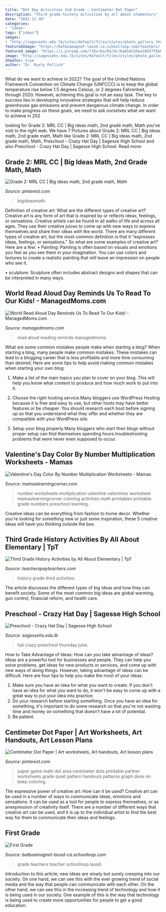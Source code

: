 ```yaml
---
title: "Dot Day Activities 2nd Grade : Centimeter Dot Paper"
description: "Third grade history activities by all about elementary"
date: "2022-11-10"
categories:
- "ideas"
tags: ["ideas"]
images:
- "http://sagessehs.edu.lb/sites/default/files/styles/photo_gallery_thumb__200x150_/public/photo-gallery/img_9629_resize.jpg?itok=iUM1CQeq"
featuredImage: "https://balboamagnet-lausd-ca.schoolloop.com/teachers/:/cdn.schoolloop.com/uimgcdn/aHR0cDovL2JhbGJvYW1hZ25ldC1sYXVzZC1jYS5zY2hvb2xsb29wLmNvbS91aW1nL2ltYWdlLzEzMTE0ODEwMzcwNDUvMTQzOTUzMjY1OTMwMi5qcGdfd25wMTAwMC5qcGc/MTU2OTM4Mzk2MjYzOQ=="
featured_image: "https://i.pinimg.com/736x/6a/b5/dc/6ab5dcb9aa10d37f6b6a1b5185f48093--art-handouts-math-projects.jpg"
image: "http://sagessehs.edu.lb/sites/default/files/styles/photo_gallery_thumb__200x150_/public/photo-gallery/img_9629_resize.jpg?itok=iUM1CQeq"
ShowToc: true
author: "Dr. Rusty Pollich"
---
```



What do we want to achieve in 2022?
The goal of the United Nations Framework Convention on Climate Change (UNFCCC) is to keep the global temperature rise below 1.5 degrees Celsius, or 2 degrees Fahrenheit, through 2020. However, achieving this goal is not an easy task. The key to success lies in developing innovative strategies that will help reduce greenhouse gas emissions and prevent dangerous climate change. In order to make progress on these goals, we need to ask ourselves what we want to achieve in 202
	

		
looking for Grade 2: MRL CC | Big ideas math, 2nd grade math, Math you've visit to the right web. We have 7 Pictures about Grade 2: MRL CC | Big ideas math, 2nd grade math, Math like Grade 2: MRL CC | Big ideas math, 2nd grade math, Math, Preschool - Crazy Hat Day | Sagesse High School and also Preschool - Crazy Hat Day | Sagesse High School. Read more:
		
    
## Grade 2: MRL CC | Big Ideas Math, 2nd Grade Math, Math

<img loading=lazy src="https://i.pinimg.com/736x/4e/31/92/4e31925aca9d21b7a980fa9e6ca3ea50.jpg" onerror="this.onerror=null;this.src='https://tse4.mm.bing.net/th?id=OIP.dpjCEDWKo44H2bbgHeQfAwAAAA&amp;pid=15.1';" alt="Grade 2: MRL CC | Big ideas math, 2nd grade math, Math">

_Source: pinterest.com_

>bigideasmath. 

	

Definition of creative art: What are the different types of creative art?
Creative art is any form of art that is inspired by or reflects ideas, feelings, or sensations. Creative artists can be found in all walks of life and across all ages. They use their creative juices to come up with new ways to express themselves and share their ideas with the world. There are many different types of creative art, but the most common definition is that it "expresses ideas, feelings, or sensations." So what are some examples of creative art? Here are a few:
• Painting: Painting is often based on visuals and emotions you feel as you see them in your imagination. You can use colors and textures to create a realistic painting that will leave an impression on people who see it.

• sculpture: Sculpture often includes abstract designs and shapes that can be interpreted in many ways.

    
## World Read Aloud Day Reminds Us To Read To Our Kids! - ManagedMoms.com

<img loading=lazy src="http://www.managedmoms.com/wp-content/uploads/2012/03/reading.jpg" onerror="this.onerror=null;this.src='https://tse2.mm.bing.net/th?id=OIP.I-fEltleXX4FN6HGOvleaQHaFj&amp;pid=15.1';" alt="World Read Aloud Day Reminds Us To Read To Our Kids! - ManagedMoms.com">

_Source: managedmoms.com_

>read aloud reading reminds managedmoms. 

	

What are some common mistakes people make when starting a blog?
When starting a blog, many people make common mistakes. These mistakes can lead to a blogging career that is less profitable and more time consuming than desired. Here are some tips to help avoid making common mistakes when starting your own blog:
1. Make a list of the main topics you plan to cover on your blog. This will help you know what content to produce and how much work to put into it.

2. Choose the right hosting service.Many bloggers use WordPress Hosting because it is free and easy to use, but other hosts may have better features or be cheaper. You should research each host before signing up so that you understand what they offer and whether they are compatible with your WordPress site.

3. Setup your blog properly.Many bloggers who start their blogs without proper setup can find themselves spending hours troubleshooting problems that were never even supposed to occur.

    
## Valentine&#039;s Day Color By Number Multiplication Worksheets - Mamas

<img loading=lazy src="http://www.mamaslearningcorner.com/wp-content/uploads/2017/01/Valentines-Day-Color-By-Number-Worksheets-1.jpg" onerror="this.onerror=null;this.src='https://tse4.mm.bing.net/th?id=OIP.dfi-YUQnWTqwLboF8HlC2gHaLH&amp;pid=15.1';" alt="Valentine&#039;s Day Color By Number Multiplication Worksheets - Mamas">

_Source: mamaslearningcorner.com_

>number worksheets multiplication valentine valentines worksheet mamaslearningcorner coloring activities math printables printable grade numbers preschool learning. 

	

Creative ideas can be everything from fashion to home decor. Whether you're looking for something new or just some inspiration, these 5 creative ideas will have you thinking outside the box.

    
## Third Grade History Activities By All About Elementary | TpT

<img loading=lazy src="https://ecdn.teacherspayteachers.com/thumbitem/History-Lessons-for-Third-Grade-1624827-1515529475/original-1624827-4.jpg" onerror="this.onerror=null;this.src='https://tse4.mm.bing.net/th?id=OIP.6gJvSdP07Rw1fF0upMF68gAAAA&amp;pid=15.1';" alt="Third Grade History Activities by All About Elementary | TpT">

_Source: teacherspayteachers.com_

>history grade third activities. 

	

The article discusses the different types of big ideas and how they can benefit society. Some of the most common big ideas are global warming, gun control, financial reform, and health care.

    
## Preschool - Crazy Hat Day | Sagesse High School

<img loading=lazy src="http://sagessehs.edu.lb/sites/default/files/styles/photo_gallery_thumb__200x150_/public/photo-gallery/img_9629_resize.jpg?itok=iUM1CQeq" onerror="this.onerror=null;this.src='https://tse3.mm.bing.net/th?id=OIP.5vLbNYhZLRDjBbOuyLoDxwHaFj&amp;pid=15.1';" alt="Preschool - Crazy Hat Day | Sagesse High School">

_Source: sagessehs.edu.lb_

>hat crazy preschool thursday june. 

	

How to Take Advantage of Ideas: How can you take advantage of ideas?
Ideas are a powerful tool for businesses and people. They can help you solve problems, get ideas for new products or services, and come up with new ways of doing things. However, taking advantage of ideas can be difficult. Here are four tips to help you make the most of your ideas: 
1. Make sure you have an idea for what you want to create. If you don't have an idea for what you want to do, it won't be easy to come up with a great way to put your idea into practice. 
2. Do your research before starting something. Once you have an idea for something, it's important to do some research so that you're not wasting time and money on something that doesn't have a lot of potential. 
3. Be patient.

    
## Centimeter Dot Paper | Art Worksheets, Art Handouts, Art Lesson Plans

<img loading=lazy src="https://i.pinimg.com/736x/6a/b5/dc/6ab5dcb9aa10d37f6b6a1b5185f48093--art-handouts-math-projects.jpg" onerror="this.onerror=null;this.src='https://tse1.mm.bing.net/th?id=OIP.WPCbXzctjKt7SRjBf-JOXAHaJ7&amp;pid=15.1';" alt="Centimeter Dot Paper | Art worksheets, Art handouts, Art lesson plans">

_Source: pinterest.com_

>paper game math dot area centimeter dots printable partner worksheets grade quiet pattern handouts patterns graph done im keep coloring. 

	

The expressive power of creative art: How can it be used?
Creative art can be used in a number of ways to communicate ideas, emotions and sensations. It can be used as a tool for people to express themselves, or as anexpression of creativity itself. There are a number of different ways that creative art can be used, and it is up to the individual artist to find the best way for them to communicate their ideas and feelings.

    
## First Grade

<img loading=lazy src="https://balboamagnet-lausd-ca.schoolloop.com/teachers/:/cdn.schoolloop.com/uimgcdn/aHR0cDovL2JhbGJvYW1hZ25ldC1sYXVzZC1jYS5zY2hvb2xsb29wLmNvbS91aW1nL2ltYWdlLzEzMTE0ODEwMzcwNDUvMTQzOTUzMjY1OTMwMi5qcGdfd25wMTAwMC5qcGc/MTU2OTM4Mzk2MjYzOQ==" onerror="this.onerror=null;this.src='https://tse2.mm.bing.net/th?id=OIP.RwuQyn2HqF5ESLkmlDibQAHaJ3&amp;pid=15.1';" alt="First Grade">

_Source: balboamagnet-lausd-ca.schoolloop.com_

>grade teachers teacher schoolloop lausd. 

	

Introduction to this article; new ideas are slowly but surely creeping into our society. On one hand, we can see this with the ever growing trend of social media and the way that people can communicate with each other. On the other hand, we can see this in the increasing trend of technology and how it is being used in our society. One example of this is the way that technology is being used to create more opportunities for people to get a good education.

